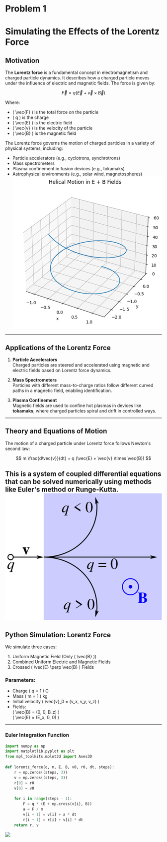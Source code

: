 # Problem 1
# Simulating the Effects of the Lorentz Force

##  Motivation

The **Lorentz force** is a fundamental concept in electromagnetism and charged particle dynamics. It describes how a charged particle moves under the influence of electric and magnetic fields. The force is given by:

$$
\vec{F} = q (\vec{E} + \vec{v} \times \vec{B})
$$

Where:

- \( \vec{F} \) is the total force on the particle  
- \( q \) is the charge  
- \( \vec{E} \) is the electric field  
- \( \vec{v} \) is the velocity of the particle  
- \( \vec{B} \) is the magnetic field

The Lorentz force governs the motion of charged particles in a variety of physical systems, including:

- Particle accelerators (e.g., cyclotrons, synchrotrons)  
- Mass spectrometers  
- Plasma confinement in fusion devices (e.g., tokamaks)  
- Astrophysical environments (e.g., solar wind, magnetospheres)
![](8.png)
---

##  Applications of the Lorentz Force

1. **Particle Accelerators**  
   Charged particles are steered and accelerated using magnetic and electric fields based on Lorentz force dynamics.

2. **Mass Spectrometers**  
   Particles with different mass-to-charge ratios follow different curved paths in a magnetic field, enabling identification.

3. **Plasma Confinement**  
   Magnetic fields are used to confine hot plasmas in devices like **tokamaks**, where charged particles spiral and drift in controlled ways.

---

##  Theory and Equations of Motion

The motion of a charged particle under Lorentz force follows Newton's second law:

$$
m \frac{d\vec{v}}{dt} = q (\vec{E} + \vec{v} \times \vec{B})
$$

This is a system of coupled differential equations that can be solved numerically using methods like **Euler's method** or **Runge-Kutta**.
![](Lorentz_force.svg.png)
---

## Python Simulation: Lorentz Force

We simulate three cases:

1. Uniform Magnetic Field (Only \( \vec{B} \))  
2. Combined Uniform Electric and Magnetic Fields  
3. Crossed \( \vec{E} \perp \vec{B} \) Fields

###  Parameters:

- Charge \( q = 1 \) C  
- Mass \( m = 1 \) kg  
- Initial velocity \( \vec{v}_0 = (v_x, v_y, v_z) \)  
- Fields:  
  \( \vec{B} = (0, 0, B_z) \)  
  \( \vec{E} = (E_x, 0, 0) \)

---

###  Euler Integration Function

```python
import numpy as np
import matplotlib.pyplot as plt
from mpl_toolkits.mplot3d import Axes3D

def lorentz_force(q, m, E, B, v0, r0, dt, steps):
    r = np.zeros((steps, 3))
    v = np.zeros((steps, 3))
    r[0] = r0
    v[0] = v0
    
    for i in range(steps - 1):
        F = q * (E + np.cross(v[i], B))
        a = F / m
        v[i + 1] = v[i] + a * dt
        r[i + 1] = r[i] + v[i] * dt
    return r, v

```
![](??.png)